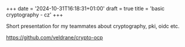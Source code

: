 +++
date = '2024-10-31T16:18:31+01:00'
draft = true
title = 'basic cryptography - cz'
+++

Short presentation for my teammates about cryptography, pki, oidc etc.

https://github.com/veldrane/crypto-ocp

